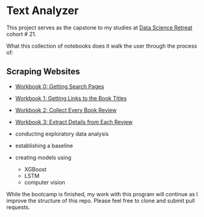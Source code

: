# Text Analyzer

This project serves as the capstone to my studies at [Data Science Retreat](https://www.datascienceretreat.com/) cohort # 21.

What this collection of notebooks does it walk the user through the process of: 

## Scraping Websites
* [Workbook 0: Getting Search Pages](https://github.com/educatorsRlearners/book-maturity/blob/master/00_get_search_pages.ipynb)
* [Workbook 1: Getting Links to the Book Titles](https://github.com/educatorsRlearners/book-maturity/blob/master/01_get_title_links.ipynb)
* [Workbook 2: Collect Every Book Review](https://github.com/educatorsRlearners/book-maturity/blob/master/02_get_book_reviews.ipynb)
* [Workbook 3: Extract Details from Each Review](https://github.com/educatorsRlearners/book-maturity/blob/master/03_get_book_details.ipynb)

* conducting exploratory data analysis
* establishing a baseline
* creating models using 
     * XGBoost
     * LSTM
     * computer vision
     
While the bootcamp is finished, my work with this program will continue as I improve the structure of this repo. Please feel free to clone and submit pull requests. 

